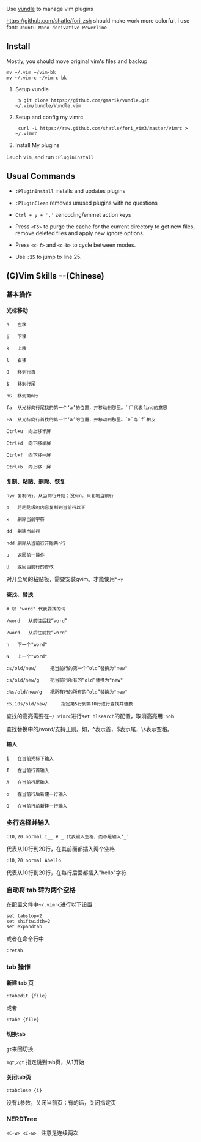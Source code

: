 Use [vundle](https://github.com/gmarik/vundle) to manage vim plugins

https://github.com/shatle/fori_zsh should make work more colorful, i use font: `Ubuntu Mono derivative Powerline`

## Install

Mostly, you should move original vim's files and backup

```
mv ~/.vim ~/vim-bk
mv ~/.vimrc ~/vimrc-bk
```

1. Setup vundle

        $ git clone https://github.com/gmarik/vundle.git ~/.vim/bundle/Vundle.vim

2. Setup and config my vimrc

        curl -L https://raw.github.com/shatle/fori_vim3/master/vimrc > ~/.vimrc

3. Install My plugins

Lauch `vim`, and run `:PluginInstall`

## Usual Commands

* `:PluginInstall` installs and updates plugins 

* `:PluginClean` removes unused plugins with no questions

* `Ctrl + y + ','` zencoding/emmet action keys

* Press `<F5>` to purge the cache for the current directory to get new files, remove deleted files and apply new ignore options.

* Press `<c-f>` and `<c-b>` to cycle between modes.

* Use `:25` to jump to line 25.

## (G)Vim Skills --(Chinese)

### 基本操作

#### 光标移动

```
h	左移

j	下移

k 	上移

l 	右移

0	移到行首

$	移到行尾

nG	移到第n行

fa	从光标向行尾找的第一个‘a’的位置，并移动到那里。`f`代表find的意思

Fa	从光标向行首找的第一个‘a’的位置，并移动到那里。`F`与`f`相反

Ctrl+u	向上移半屏

Ctrl+d	向下移半屏

Ctrl+f	向下移一屏

Ctrl+b	向上移一屏

```

#### 复制、粘贴、删除、恢复

```
nyy	复制n行，从当前行开始；没有n，只复制当前行

p 	将粘贴板的内容复制到当前行以下

x 	删除当前字符

dd 	删除当前行

ndd	删除从当前行开始共n行

u	返回前一操作

U	返回当前行的修改

```

对开全局的粘贴板，需要安装gvim。才能使用`"+y`

#### 查找、替换

```
# 以 "word" 代表要找的词

/word	从前往后找“word”

?word	从后往前找“word”

n	下一个"word"

N	上一个"word"

:s/old/new/ 	把当前行的第一个“old”替换为"new"

:s/old/new/g 	把当前行所有的“old”替换为"new"

:%s/old/new/g 	把所有行的所有的“old”替换为"new"

:5,10s/old/new/ 	指定第5行到第10行进行查找并替换

```

查找的高亮需要在`~/.vimrc`进行`set hlsearch`的配置，取消高亮用`:noh`

查找替换中的/word/支持正则。如，^表示首，$表示尾，\s表示空格。

#### 输入

```
i	在当前光标下输入

I	在当前行首输入

A	在当前行尾输入

o	在当前行后新建一行输入

O	在当前行前新建一行输入
```

### 多行选择并输入

    :10,20 normal I__ # _ 代表输入空格，而不是输入‘_’

代表从10行到20行，在其前面都插入两个空格

    :10,20 normal Ahello 

代表从10行到20行，在每行后面都插入"hello"字符

### 自动将 tab 转为两个空格

在配置文件中`~/.vimrc`进行以下设置：

    set tabstop=2 
    set shiftwidth=2 
    set expandtab

或者在命令行中

    :retab

### tab 操作

#### 新建 tab 页

    :tabedit {file} 

或者

    :tabe {file}


#### 切换tab

`gt`来回切换

`1gt`,`2gt` 指定跳到tab页，从1开始

#### 关闭tab页

    :tabclose {i} 

没有`i`参数，关闭当前页；有的话，关闭指定页

### NERDTree

`<C-w> <C-w>`   注意是连续两次
